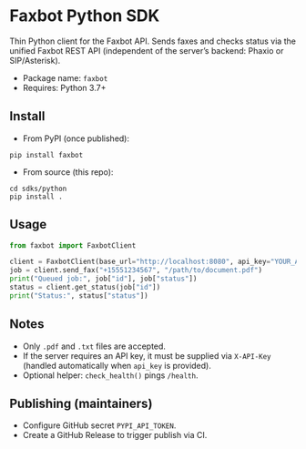# Faxbot Python SDK

Thin Python client for the Faxbot API. Sends faxes and checks status via the unified Faxbot REST API (independent of the server’s backend: Phaxio or SIP/Asterisk).

- Package name: `faxbot`
- Requires: Python 3.7+

## Install

- From PyPI (once published):
```
pip install faxbot
```
- From source (this repo):
```
cd sdks/python
pip install .
```

## Usage
```python
from faxbot import FaxbotClient

client = FaxbotClient(base_url="http://localhost:8080", api_key="YOUR_API_KEY")
job = client.send_fax("+15551234567", "/path/to/document.pdf")
print("Queued job:", job["id"], job["status"]) 
status = client.get_status(job["id"])
print("Status:", status["status"]) 
```

## Notes
- Only `.pdf` and `.txt` files are accepted.
- If the server requires an API key, it must be supplied via `X-API-Key` (handled automatically when `api_key` is provided).
- Optional helper: `check_health()` pings `/health`.

## Publishing (maintainers)
- Configure GitHub secret `PYPI_API_TOKEN`.
- Create a GitHub Release to trigger publish via CI.
